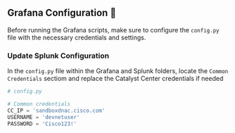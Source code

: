 ## Grafana Configuration 🔧

Before running the Grafana scripts, make sure to configure the `config.py` file with the necessary credentials and settings.

### Update Splunk Configuration

In the `config.py` file within the Grafana and Splunk folders, locate the `Common Credentials` sectiom and replace the Catalyst Center credentials if needed


```python
# config.py

# Common credentials
CC_IP = 'sandboxdnac.cisco.com'
USERNAME = 'devnetuser'
PASSWORD = 'Cisco123!'
```
